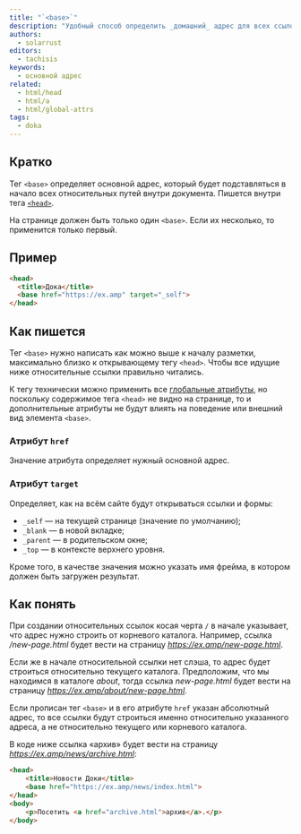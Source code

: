 ```yaml
---
title: "`<base>`"
description: "Удобный способ определить _домашний_ адрес для всех ссылок на сайте."
authors:
  - solarrust
editors:
  - tachisis
keywords:
  - основной адрес
related:
  - html/head
  - html/a
  - html/global-attrs
tags:
  - doka
---
```


## Кратко

Тег `<base>` определяет основной адрес, который будет подставляться в начало всех относительных путей внутри документа. Пишется внутри тега [`<head>`](/html/head/).

На странице должен быть только один `<base>`. Если их несколько, то применится только первый.

## Пример

```html
<head>
  <title>Дока</title>
  <base href="https://ex.amp" target="_self">
</head>
```

## Как пишется

Тег `<base>` нужно написать как можно выше к началу разметки, максимально близко к открывающему тегу `<head>`. Чтобы все идущие ниже относительные ссылки правильно читались.

К тегу технически можно применить все [глобальные атрибуты](/html/global-attrs), но поскольку содержимое тега `<head>` не видно на странице, то и дополнительные атрибуты не будут влиять на поведение или внешний вид элемента `<base>`.

### Атрибут `href`

Значение атрибута определяет нужный основной адрес.

### Атрибут `target`

Определяет, как на всём сайте будут открываться ссылки и формы:

- `_self` — на текущей странице (значение по умолчанию);
- `_blank` — в новой вкладке;
- `_parent` — в родительском окне;
- `_top` — в контексте верхнего уровня.

Кроме того, в качестве значения можно указать имя фрейма, в котором должен быть загружен результат.

## Как понять

При создании относительных ссылок косая черта `/` в начале указывает, что адрес нужно строить от корневого каталога. Например, ссылка _/new-page.html_ будет вести на страницу _https://ex.amp/new-page.html_.

Если же в начале относительной ссылки нет слэша, то адрес будет строиться относительно текущего каталога. Предположим, что мы находимся в каталоге _about_, тогда ссылка _new-page.html_ будет вести на страницу _https://ex.amp/about/new-page.html_.

Если прописан тег `<base>` и в его атрибуте `href` указан абсолютный адрес, то все ссылки будут строиться именно относительно указанного адреса, а не относительно текущего или корневого каталога.

В коде ниже ссылка «архив» будет вести на страницу _https://ex.amp/news/archive.html_:

```html
<head>
    <title>Новости Доки</title>
    <base href="https://ex.amp/news/index.html">
</head>
<body>
    <p>Посетить <a href="archive.html">архив</a>.</p>
</body>
```
